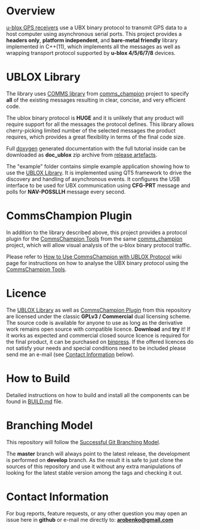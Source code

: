 # Overview
[u-blox GPS receivers](https://www.u-blox.com/en/position-time)
use a UBX binary protocol to transmit GPS data to a host computer using
asynchronous serial ports. This project provides a **headers only**, **platform independent**,
and **bare-metal friendly** library implemented in C++(11), which implements all 
the messages as well as wrapping 
transport protocol supported by **u-blox 4/5/6/7/8** devices.

# UBLOX Library
The library uses [COMMS library](https://github.com/arobenko/comms_champion#comms-library)
from [comms_champion](https://github.com/arobenko/comms_champion) project 
to specify **all** of the existing messages resulting in clear, concise,
and very efficient code.

The ublox binary protocol is **HUGE** and it is unlikely that any product
will require support for all the messages the protocol defines. This library
allows cherry-picking limited number of the selected messages the product requires,
which provides a great flexibility in terms of the final code size.

Full [doxygen](www.doxygen.org) generated documentation with the full tutorial inside can be
downloaded as **doc_ublox** zip archive 
from [release artefacts](https://github.com/arobenko/ublox/releases).

The "example" folder contains simple example application showing how to use the [UBLOX Library](#ublox-library). 
It is implemented using QT5 framework to drive the discovery 
and handling of asynchronous events. It configures the USB interface to be used
for UBX communication using **CFG-PRT** message and polls for **NAV-POSSLLH** 
message every second.

# CommsChampion Plugin
In addition to the library described above, this project provides a protocol
plugin for the [CommsChampion Tools](https://github.com/arobenko/comms_champion#commschampion-tools)
from the same [comms_champion](https://github.com/arobenko/comms_champion) project,
which will allow visual analysis of the u-blox binary protocol traffic.

Please refer to 
[How to Use CommsChampion with UBLOX Protocol](https://github.com/arobenko/ublox/wiki/How-to-Use-CommsChampion-with-UBLOX-Protocol) 
wiki page for instructions on how to analyse the UBX binary protocol using the
[CommsChampion Tools](https://github.com/arobenko/comms_champion#commschampion-tools).

# Licence
The [UBLOX Library](#ublox-library) as well as [CommsChampion Plugin](#commschampion-plugin) 
from this repository are licensed under
the classic **GPLv3 / Commercial** dual licensing scheme. The
source code is available for anyone to use as long as the derivative work
remains open source with compatible licence. **Download** and **try** it! If it works
as expected and commercial closed source licence is required for the final
product, it can be purchased on [binpress](http://arobenko.binpress.com/product/ublox-protocol-library/4579).
If the offered licences do not satisfy your needs and special conditions need to be
included please send me an e-mail (see [Contact Information](#contact-information) below).

# How to Build
Detailed instructions on how to build and install all the components can be
found in [BUILD.md](BUILD.md) file.

# Branching Model
This repository will follow the 
[Successful Git Branching Model](http://nvie.com/posts/a-successful-git-branching-model/).

The **master** branch will always point to the latest release, the
development is performed on **develop** branch. As the result it is safe
to just clone the sources of this repository and use it without
any extra manipulations of looking for the latest stable version among the tags and
checking it out.

# Contact Information
For bug reports, feature requests, or any other question you may open an issue
here in **github** or e-mail me directly to: **arobenko@gmail.com**


